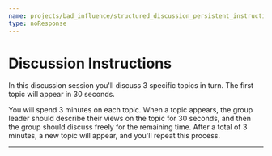 ```yaml
---
name: projects/bad_influence/structured_discussion_persistent_instructions.md
type: noResponse
---
```


# Discussion Instructions

In this discussion session you'll discuss 3 specific topics in turn. The first topic will appear in 30 seconds.

You will spend 3 minutes on each topic. When a topic appears, the group leader should describe their views on the topic for 30 seconds, and then the group should discuss freely for the remaining time. After a total of 3 minutes, a new topic will appear, and you'll repeat this process.

---
